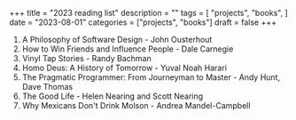 +++
title = "2023 reading list"
description = ""
tags = [
    "projects",
    "books",
]
date = "2023-08-01"
categories = ["projects",
              "books"]
draft = false
+++

1. A Philosophy of Software Design - John Ousterhout
2. How to Win Friends and Influence People - Dale Carnegie
3. Vinyl Tap Stories - Randy Bachman
4. Homo Deus: A History of Tomorrow - Yuval Noah Harari
5. The Pragmatic Programmer: From Journeyman to Master - Andy Hunt, Dave Thomas
6. The Good Life - Helen Nearing and Scott Nearing
7. Why Mexicans Don't Drink Molson - Andrea Mandel-Campbell

